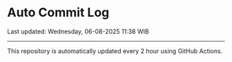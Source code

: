 # Auto Commit Log

Last updated: Wednesday, 06-08-2025 11:38 WIB

---

This repository is automatically updated every 2 hour using GitHub Actions.
